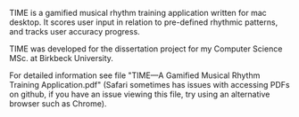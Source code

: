 TIME is a gamified musical rhythm training application written for mac desktop. It scores user input in relation to pre-defined rhythmic patterns, and tracks user accuracy progress. 

TIME was developed for the dissertation project for my Computer Science MSc. at Birkbeck University. 

For detailed information see file "TIME—A Gamified Musical Rhythm Training Application.pdf" (Safari sometimes has issues with accessing PDFs on github, if you have an issue viewing this file, try using an alternative browser such as Chrome).

